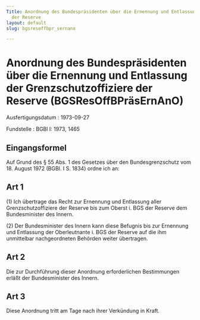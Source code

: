 ```yaml
---
Title: Anordnung des Bundespräsidenten über die Ernennung und Entlassung der Grenzschutzoffiziere
  der Reserve
layout: default
slug: bgsresoffbpr_sernano

---
```


# Anordnung des Bundespräsidenten über die Ernennung und Entlassung der Grenzschutzoffiziere der Reserve (BGSResOffBPräsErnAnO)

Ausfertigungsdatum
:   1973-09-27

Fundstelle
:   BGBl I: 1973, 1465



## Eingangsformel

Auf Grund des § 55 Abs. 1 des Gesetzes über den Bundesgrenzschutz vom
18\. August 1972 (BGBl. I S. 1834) ordne ich an:


## Art 1

(1) Ich übertrage das Recht zur Ernennung und Entlassung aller
Grenzschutzoffiziere der Reserve bis zum Oberst i. BGS der Reserve dem
Bundesminister des Innern.

(2) Der Bundesminister des Innern kann diese Befugnis bis zur
Ernennung und Entlassung der Oberleutnante i. BGS der Reserve auf die
ihm unmittelbar nachgeordneten Behörden weiter übertragen.


## Art 2

Die zur Durchführung dieser Anordnung erforderlichen Bestimmungen
erläßt der Bundesminister des Innern.


## Art 3

Diese Anordnung tritt am Tage nach ihrer Verkündung in Kraft.


